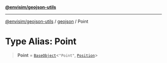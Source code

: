 [**@envisim/geojson-utils**](../../README.md)

---

[@envisim/geojson-utils]() / [geojson](../README.md) / Point

# Type Alias: Point

> **Point** = [`BaseObject`](../interfaces/BaseObject.md)\<`"Point"`, [`Position`](Position.md)\>
